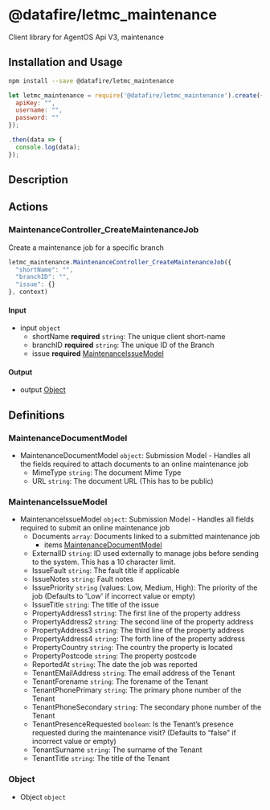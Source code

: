 # @datafire/letmc_maintenance

Client library for AgentOS Api V3, maintenance

## Installation and Usage
```bash
npm install --save @datafire/letmc_maintenance
```
```js
let letmc_maintenance = require('@datafire/letmc_maintenance').create({
  apiKey: "",
  username: "",
  password: ""
});

.then(data => {
  console.log(data);
});
```

## Description



## Actions

### MaintenanceController_CreateMaintenanceJob
Create a maintenance job for a specific branch


```js
letmc_maintenance.MaintenanceController_CreateMaintenanceJob({
  "shortName": "",
  "branchID": "",
  "issue": {}
}, context)
```

#### Input
* input `object`
  * shortName **required** `string`: The unique client short-name
  * branchID **required** `string`: The unique ID of the Branch
  * issue **required** [MaintenanceIssueModel](#maintenanceissuemodel)

#### Output
* output [Object](#object)



## Definitions

### MaintenanceDocumentModel
* MaintenanceDocumentModel `object`: Submission Model - Handles all the fields required to attach documents to an online maintenance job
  * MimeType `string`: The document Mime Type
  * URL `string`: The document URL (This has to be public)

### MaintenanceIssueModel
* MaintenanceIssueModel `object`: Submission Model - Handles all fields required to submit an online maintenance job
  * Documents `array`: Documents linked to a submitted maintenance job
    * items [MaintenanceDocumentModel](#maintenancedocumentmodel)
  * ExternalID `string`: ID used externally to manage jobs before sending to the system. This has a 10 character limit.
  * IssueFault `string`: The fault title if applicable
  * IssueNotes `string`: Fault notes
  * IssuePriority `string` (values: Low, Medium, High): The priority of the job (Defaults to 'Low' if incorrect value or empty)
  * IssueTitle `string`: The title of the issue
  * PropertyAddress1 `string`: The first line of the property address
  * PropertyAddress2 `string`: The second line of the property address
  * PropertyAddress3 `string`: The third line of the property address
  * PropertyAddress4 `string`: The forth line of the property address
  * PropertyCountry `string`: The country the property is located
  * PropertyPostcode `string`: The property postcode
  * ReportedAt `string`: The date the job was reported
  * TenantEMailAddress `string`: The email address of the Tenant
  * TenantForename `string`: The forename of the Tenant
  * TenantPhonePrimary `string`: The primary phone number of the Tenant
  * TenantPhoneSecondary `string`: The secondary phone number of the Tenant
  * TenantPresenceRequested `boolean`: Is the Tenant’s presence requested during the maintenance visit? (Defaults to “false” if incorrect value or empty)
  * TenantSurname `string`: The surname of the Tenant
  * TenantTitle `string`: The title of the Tenant

### Object
* Object `object`


